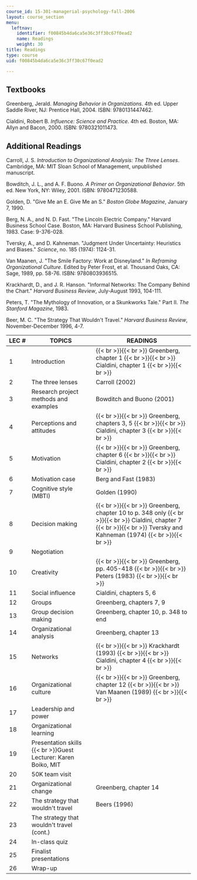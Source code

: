 ```yaml
---
course_id: 15-301-managerial-psychology-fall-2006
layout: course_section
menu:
  leftnav:
    identifier: f00845b4da6ca5e36c3ff30c67f0ead2
    name: Readings
    weight: 30
title: Readings
type: course
uid: f00845b4da6ca5e36c3ff30c67f0ead2

---
```


Textbooks
---------

Greenberg, Jerald. _Managing Behavior in Organizations_. 4th ed. Upper Saddle River, NJ: Prentice Hall, 2004. ISBN: 9780131447462.

Cialdini, Robert B. _Influence: Science and Practice_. 4th ed. Boston, MA: Allyn and Bacon, 2000. ISBN: 9780321011473.

Additional Readings
-------------------

Carroll, J. S. _Introduction to Organizational Analysis: The Three Lenses_. Cambridge, MA: MIT Sloan School of Management, unpublished manuscript.

Bowditch, J. L., and A. F. Buono. _A Primer on Organizational Behavior_. 5th ed. New York, NY: Wiley, 2001. ISBN: 9780471230588.

Golden, D. "Give Me an E. Give Me an S." _Boston Globe Magazine_, January 7, 1990.

Berg, N. A., and N. D. Fast. "The Lincoln Electric Company." Harvard Business School Case. Boston, MA: Harvard Business School Publishing, 1983. Case: 9-376-028.

Tversky, A., and D. Kahneman. "Judgment Under Uncertainty: Heuristics and Biases." _Science_, no. 185 (1974): 1124-31.

Van Maanen, J. "The Smile Factory: Work at Disneyland." _In Reframing Organizational Culture_. Edited by Peter Frost, et al. Thousand Oaks, CA: Sage, 1989, pp. 58-76. ISBN: 9780803936515.

Krackhardt, D., and J. R. Hanson. "Informal Networks: The Company Behind the Chart." _Harvard Business Review_, July-August 1993, 104-111.

Peters, T. "The Mythology of Innovation, or a Skunkworks Tale." Part II. _The Stanford Magazine_, 1983.

Beer, M. C. "The Strategy That Wouldn't Travel." _Harvard Business Review_, November-December 1996, 4-7.

| LEC # | TOPICS | READINGS |
| --- | --- | --- |
| 1 | Introduction |  {{< br >}}{{< br >}} Greenberg, chapter 1 {{< br >}}{{< br >}} Cialdini, chapter 1 {{< br >}}{{< br >}}  |
| 2 | The three lenses | Carroll (2002) |
| 3 | Research project methods and examples | Bowditch and Buono (2001) |
| 4 | Perceptions and attitudes |  {{< br >}}{{< br >}} Greenberg, chapters 3, 5 {{< br >}}{{< br >}} Cialdini, chapter 3 {{< br >}}{{< br >}}  |
| 5 | Motivation |  {{< br >}}{{< br >}} Greenberg, chapter 6 {{< br >}}{{< br >}} Cialdini, chapter 2 {{< br >}}{{< br >}}  |
| 6 | Motivation case | Berg and Fast (1983) |
| 7 | Cognitive style (MBTI) | Golden (1990) |
| 8 | Decision making |  {{< br >}}{{< br >}} Greenberg, chapter 10 to p. 348 only {{< br >}}{{< br >}} Cialdini, chapter 7 {{< br >}}{{< br >}} Tversky and Kahneman (1974) {{< br >}}{{< br >}}  |
| 9 | Negotiation | &nbsp; |
| 10 | Creativity |  {{< br >}}{{< br >}} Greenberg, pp. 405-418 {{< br >}}{{< br >}} Peters (1983) {{< br >}}{{< br >}}  |
| 11 | Social influence | Cialdini, chapters 5, 6 |
| 12 | Groups | Greenberg, chapters 7, 9 |
| 13 | Group decision making | Greenberg, chapter 10, p. 348 to end |
| 14 | Organizational analysis | Greenberg, chapter 13 |
| 15 | Networks |  {{< br >}}{{< br >}} Krackhardt (1993) {{< br >}}{{< br >}} Cialdini, chapter 4 {{< br >}}{{< br >}}  |
| 16 | Organizational culture |  {{< br >}}{{< br >}} Greenberg, chapter 12 {{< br >}}{{< br >}} Van Maanen (1989) {{< br >}}{{< br >}}  |
| 17 | Leadership and power | &nbsp; |
| 18 | Organizational learning | &nbsp; |
| 19 | Presentation skills  {{< br >}}Guest Lecturer: Karen Boiko, MIT | &nbsp; |
| 20 | 50K team visit | &nbsp; |
| 21 | Organizational change | Greenberg, chapter 14 |
| 22 | The strategy that wouldn't travel | Beers (1996) |
| 23 | The strategy that wouldn't travel (cont.) | &nbsp; |
| 24 | In-class quiz | &nbsp; |
| 25 | Finalist presentations | &nbsp; |
| 26 | Wrap-up |